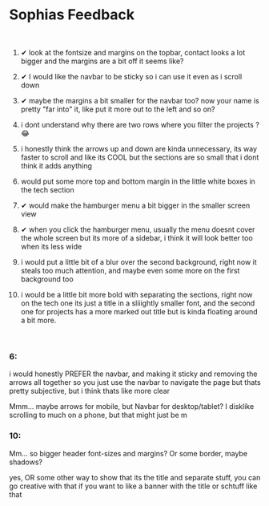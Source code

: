 # Sophias Feedback

<br>

  1.  ✔ look at the fontsize and margins on the topbar, contact looks a lot bigger and the margins are a bit off it seems like? 

  2.  ✔ I would like the navbar to be sticky so i can use it even as i scroll down 

  3.  ✔ maybe the margins a bit smaller for the navbar too? now your name is pretty "far into" it, like put it more out to the left and so on? 

  4.  i dont understand why there are two rows where you filter the projects ? :joy:

  5.  i honestly think the arrows up and down are kinda unnecessary, its way faster to scroll and like its COOL but the sections are so small that i dont think it adds anything

  6.  would put some more top and bottom margin in the little white boxes in the tech section

  7.  ✔ would make the hamburger menu a bit bigger in the smaller screen view

  8.  ✔ when you click the hamburger menu, usually the menu doesnt cover the whole screen but its more of a sidebar, i think it will look better too when its less wide

  9.  i would put a little bit of a blur over the second background, right now it steals too much attention, and maybe even some more on the first background too

  10.  i would be a little bit more bold with separating the sections, right now on the tech one its just a title in a sliiightly smaller font, and the second one for projects has a more marked out title but is kinda floating around a bit more.

<br>

### 6:

i would honestly PREFER the navbar, and making it sticky and removing the arrows all together so you just use the navbar to navigate the page but thats pretty subjective, but i think thats like more clear

Mmm... maybe arrows for mobile, but Navbar for desktop/tablet? I disklike scrolling to much on a phone, but that might just be m

### 10:

Mm... so bigger header font-sizes and margins? Or some border, maybe shadows?

yes, OR some other way to show that its the title and separate stuff, you can go creative with that if you want to like a banner with the title or schtuff like that